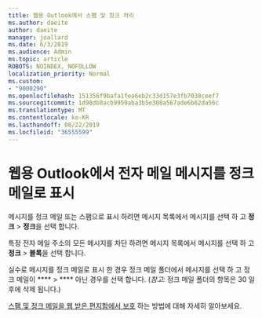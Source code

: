 ```yaml
---
title: 웹용 Outlook에서 스팸 및 정크 처리
ms.author: daeite
author: daeite
manager: joallard
ms.date: 6/3/2019
ms.audience: Admin
ms.topic: article
ROBOTS: NOINDEX, NOFOLLOW
localization_priority: Normal
ms.custom:
- "9000290"
ms.openlocfilehash: 151356f9bafa1fea6eb2c33d157e3fb7038ceef7
ms.sourcegitcommit: 1d98db8acb9959aba3b5e308a567ade6b62da56c
ms.translationtype: MT
ms.contentlocale: ko-KR
ms.lasthandoff: 08/22/2019
ms.locfileid: "36555599"
---
```

# <a name="mark-email-messages-as-junk-in-outlook-on-the-web"></a>웹용 Outlook에서 전자 메일 메시지를 정크 메일로 표시

메시지를 정크 메일 또는 스팸으로 표시 하려면 메시지 목록에서 메시지를 선택 하 고 **정크** > **정크**을 선택 합니다.

특정 전자 메일 주소의 모든 메시지를 차단 하려면 메시지 목록에서 메시지를 선택 하 고 **정크** > **블록**을 선택 합니다.

실수로 메시지를 정크 메일로 표시 한 경우 정크 메일 폴더에서 메시지를 선택 하 고 정크 메일이 **** > **** 아닌 경우를 선택 합니다. (*참고:* 정크 메일 폴더의 항목은 30 일 후에 삭제 됩니다.)

[스팸 및 정크 메일을 웹 받은 편지함에서 보호](https://support.office.com/article/db786e79-54e2-40cc-904f-d89d57b7f41d) 하는 방법에 대해 자세히 알아보세요.